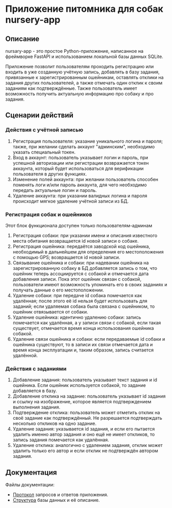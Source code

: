 # Приложение питомника для собак nursery-app
## Описание
nursary-app - это простое Python-приложение, написанное на фреймворке FastAPI и использованием локальной базы данных SQLite.

Приложение позволит пользователям проходить регистрацию или входить в уже созданную учётную запись, добавлять в базу задания, привязанные к зарегистрированным ошейникам, оставлять отклики на задания других пользователей, а также отмечать один отклик к своим заданиям как подтверждённые. Также пользователь имеет возможность получить актуальную информацию про собаку и про задания.

## Сценарии действий
### Действия с учётной записью
1. Регистрация пользователя: указание уникального логина и пароля; также, при желании сделать аккаунт "админским", необходимо указать специальный токен.
2. Вход в аккаунт: пользователь указывает логин и пароль, при успешной авторизации или регистрации возвражается токен аккаунта, который будет использоваться для верификации пользователя в других функциях.
3. Изменение полей аккаунта: при желании пользователь способен поменять логи и/или пароль аккаунта, для чего необходимо передать актуальные логин и пароль.
4. Удаление аккаунта: при указании валидных логина и пароля происходит мягкое удаление учётной записи из БД.

### Регистрация собак и ошейников
Этот блок функционала доступен только пользователям-админам
1. Регистрация собаки: при указании имени и описания известного места обитания возвращается id новой записи о собаке.
2. Регистрация ошейника: передаётся заводской код ошейника, необходимый в дальнейшем для определения его местоположения с помощью GPS; возвращается id новой записи.
3. Связывание ошейника и собаки: при надевании ошейника на зарегистрированную собаку в БД добавляется запись о том, что ошейник теперь ассоциируется с собакой и отмечается дата добавления записи. Пока этот ошейник связан с собакой, пользователи имеют возможность упоминать его в своих заданиях и получать данные о его местоположении.
4. Удаление собаки: при передаче id собака помечается как удалённая; после этого её id нельзя будет использовать для заданий; если удаляемая собака была связана с ошейником, то ошейник отвязывается от собаки.
5. Удаление ошейника: идентично удалению собаки: запись помечается как удалённая, а у записи связи с собакой, если такая существует, отмечается время конца использования ошейника собакой.
6. Удаление связи ошейника и собаки: если передаваемые id собаки и ошейника существуют, то в записи их связи отмечается дата и время конца эксплуатации и, таким образом, запись считается удалённой.

### Действия с заданиями
1. Добавление задания: пользователь указывает текст задания и id ошейника. Если ошейник используется собакой, то задание добавляется в базу.
2. Добавление отклика на задание: пользователь указывает id задания и ссылку на изображение, которое является подтверждением выполнения задания.
3. Подтверждение отклика: пользователь может отметить отклик на своё задание как подтверждённый. Не разрешается подтверждать несколько откликов на одно задание.
4. Удаление задания: указывается id задания, и если его пытается удалить именно автор задания и оно ещё не имеет откликов, то запись задания помечается как удалённая.
5. Удаление отклика: аналогично с удалением задания, отклик может удалить только его автор и если отклик не подтверждён автором задания.

## Документация
Файлы документации:
* [Протокол][protocol_md] запросов и ответов приложения.
* [Структура][database_md] базы данных и её описание.

[protocol_md]: PROTOCOL.md
[database_md]: DATABASE.md
